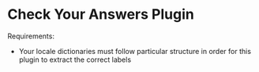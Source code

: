 # Check Your Answers Plugin

Requirements:

* Your locale dictionaries must follow particular structure in order for this plugin to extract the correct labels

